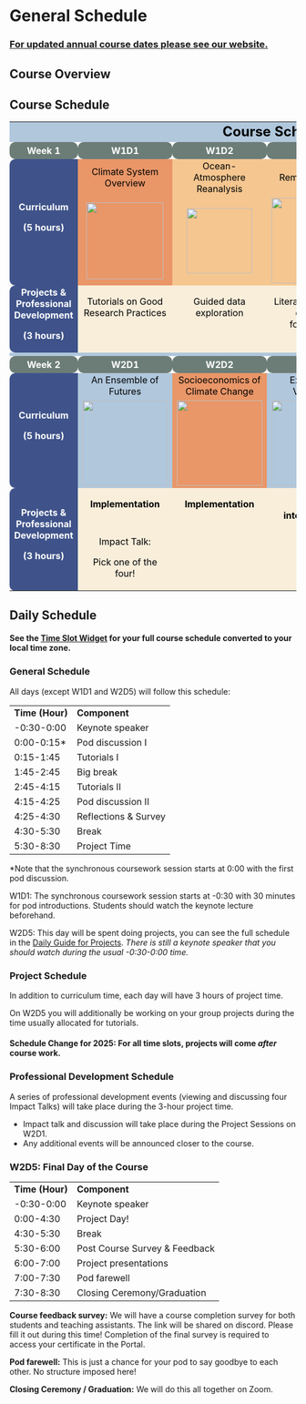 # General Schedule


### [For updated annual course dates please see our website.](https://neuromatch.io/courses/)


## Course Overview


## Course Schedule 

<table cellspacing="0" cellpadding="0">
  <tr>
   <td colspan="6" bgcolor="#B0C7DC" align="center" ><strong><font color="black" size="5" > Course Schedule </font></strong>
   </td>
  </tr>
  <tr style="color: white; font-weight: bold; margin-top: 1em;">
   <td bgcolor="#6C7D77" align="center" style="border-radius: 10px;padding-top: 5px; padding-bottom: 5px;">Week 1
   </td>
   <td bgcolor="#6C7D77" align="center" style="border-radius: 10px;padding-top: 5px; padding-bottom: 5px;">W1D1
   </td>
   <td bgcolor="#6C7D77" align="center" style="border-radius: 10px;padding-top: 5px; padding-bottom: 5px;">W1D2
   </td>
   <td bgcolor="#6C7D77" align="center" style="border-radius: 10px;padding-top: 5px; padding-bottom: 5px;">W1D3
   </td>
   <td bgcolor="#6C7D77" align="center" style="border-radius: 10px;padding-top: 5px; padding-bottom: 5px;">W1D4
   </td>
   <td bgcolor="#6C7D77" align="center" style="border-radius: 10px;padding-top: 5px; padding-bottom: 5px;">W1D5
   </td>
  </tr>
  <tr>
   <td rowspan="3" bgcolor="#3F538A" align="center" style="color: white; font-weight: bold; border-top-left-radius: 10px; border-bottom-left-radius: 10px;">Curriculum
<p style="color: white; font-weight: bold;">
(5 hours)
   </td>
   <td bgcolor="#E99668" align="center" ><font color="black" > Climate System Overview </font>
   </td>
   <td bgcolor="#F5C690" align="center" ><font color="black" > Ocean-Atmosphere Reanalysis </font>
   </td>
   <td bgcolor="#F5C690" align="center" ><font color="black" > Remote Sensing </font>
   </td>
   <td bgcolor="#F5C690" align="center" ><font color="black" > Paleoclimate </font>
   </td>
   <td bgcolor="#B0C7DC" align="center" ><font color="black" > Intro to Climate Modeling </font>
   </td>
  </tr>
  <tr></tr>
   <td bgcolor="#E99668"  align="center" > <img width="135px" height="135px" src="https://raw.githubusercontent.com/neuromatch/climate-course-content/main/tutorials/Schedule/images/icon_W1D1.png">
   </td>
   <td bgcolor="#F5C690"  align="center" > <img width="115px" height="115px" src="https://raw.githubusercontent.com/neuromatch/climate-course-content/main/tutorials/Schedule/images/icon_W1D2_new.png" >
   </td>
   <td bgcolor="#F5C690"  align="center" > <img width="150px" src="https://raw.githubusercontent.com/neuromatch/climate-course-content/main/tutorials/Schedule/images/icon_W1D3_new.png" />
   </td>
   <td bgcolor="#F5C690"  align="center" > <img width="150px" src="https://raw.githubusercontent.com/neuromatch/climate-course-content/main/tutorials/Schedule/images/icon_W1D4.png" >
   </td>
   <td bgcolor="#B0C7DC"  align="center" > <img width="150px" src="https://raw.githubusercontent.com/neuromatch/climate-course-content/main/tutorials/Schedule/images/icon_W1D5.png" >
   </td>
  </tr>
  <tr>
   <td rowspan="2" bgcolor="#3F538A"  align="center" style="color: white; font-weight: bold; border-top-left-radius: 10px; border-bottom-left-radius: 10px;">Projects & Professional Development
<p style="color: white; font-weight: bold;">
(3 hours)
   </td>
   <td bgcolor="#F9EEDA" style="color:black" align="center" valign="top" >
<p>
<font color="black"> Tutorials on Good Research Practices </font>
   </td>
   <td bgcolor="#F9EEDA" style="color:black" align="center" valign="top" >
<p>
<font color="black"> Guided data exploration </font>
   </td>
   <td bgcolor="#F9EEDA" style="color:black" align="center" valign="top" >
<p>
<font color="black">Literature review & question formulation</font>
   </td>
   <td bgcolor="#F9EEDA" style="color:black" align="center" valign="top" >
<p>
<font color="black"> Proposal writing, swaps & submission </font>
   </td>
   <td bgcolor="#F9EEDA" style="color:black" align="center" valign="top" >
<p>
<font color="black"> Drafting the analyses & task allocation </font>
   </td>
  </tr>
  <tr>
   <td bgcolor="#F9EEDA" >
   </td>
   <td bgcolor="#F9EEDA" >
   </td>
   </td>
   <td bgcolor="#F9EEDA" 
   </td>
   <td bgcolor="#F9EEDA" >
   </td>
   <td bgcolor="#F9EEDA" >
   </td>
  </tr>
  <tr>
   <td colspan="6"  bgcolor="#B0C7DC" >
   </td>
  </tr>
  <tr style="color: white; font-weight: bold;">
   <td bgcolor="#6C7D77"  align="center" style="border-radius: 10px;padding-top: 5px; padding-bottom: 5px;">Week 2
   </td>
   <td bgcolor="#6C7D77"  align="center" style="border-radius: 10px;padding-top: 5px; padding-bottom: 5px;">W2D1
   </td>
   <td bgcolor="#6C7D77"  align="center" style="border-radius: 10px;padding-top: 5px; padding-bottom: 5px;">W2D2
   </td>
   <td bgcolor="#6C7D77"  align="center" style="border-radius: 10px;padding-top: 5px; padding-bottom: 5px;">W2D3
   </td>
   <td bgcolor="#6C7D77"  align="center" style="border-radius: 10px;padding-top: 5px; padding-bottom: 5px;">W2D4
   </td>
   <td bgcolor="#6C7D77"  align="center" style="border-radius: 10px;padding-top: 5px; padding-bottom: 5px;">W2D5
   </td>
  </tr>
  <tr>
   <td rowspan="2" bgcolor="#3F538A" align="center" style="color: white; font-weight: bold; border-top-left-radius: 10px; border-bottom-left-radius: 10px;">Curriculum
<p style="color: white; font-weight: bold;">
(5 hours)
   </td>
   <td bgcolor="#B0C7DC"  align="center" ><font color="black"> An Ensemble of Futures </font>
   </td>
   <td bgcolor="#E99668"  align="center" ><font color="black">  Socioeconomics of Climate Change </font> 
   </td>
   <td bgcolor="#B0C7DC"  align="center" ><font color="black"> Extremes & Variability </font>
   </td>
   <td bgcolor="#78BAB8"  align="center" ><font color="black"> AI & Climate Change </font> 
   </td>
   <td bgcolor="#78BAB8"  align="center" ><font color="black"> Project Day </font>
   </td>
  </tr>
  <tr>
   <td bgcolor="#B0C7DC"  align="center" ><img width="150px" src="https://raw.githubusercontent.com/neuromatch/climate-course-content/main/tutorials/Schedule/images/icon_W2D1_new.png" >
   </td>
   <td bgcolor="#E99668"  align="center" ><img width="150px" src="https://raw.githubusercontent.com/neuromatch/climate-course-content/main/tutorials/Schedule/images/icon_W2D2_new.png" >
   </td>
   <td bgcolor="#B0C7DC"  align="center" ><img width="150px" src="https://raw.githubusercontent.com/neuromatch/climate-course-content/main/tutorials/Schedule/images/icon_W2D3_new.png" >
   </td>
   <td bgcolor="#78BAB8"  align="center" ><img width="150px" src="https://raw.githubusercontent.com/neuromatch/climate-course-content/main/tutorials/Schedule/images/icon_W2D4_new.png" >
   </td>
   <td bgcolor="#78BAB8"  align="center" ><img width="150px" src="https://raw.githubusercontent.com/neuromatch/climate-course-content/main/tutorials/Schedule/images/icon_W2D2.png" >
   </td>
  </tr>
  <tr>
   <td rowspan="2" bgcolor="#3F538A"  align="center" style="color: white; font-weight: bold; border-top-left-radius: 10px; border-bottom-left-radius: 10px;">Projects & Professional Development
<p style="color: white; font-weight: bold">
(3 hours)
   </td>
   <td bgcolor="#F9EEDA" align="center" valign="top" ><strong>
<p>
<font color="black"> Implementation </font>
   </td>
   <td bgcolor="#F9EEDA"  align="center" valign="top" ><strong>
<p>
<font color="black"> Implementation </font>
   </td>
   <td bgcolor="#F9EEDA" align="center" valign="top" ><strong>
<p>
<font color="black"> Result interpretation </font>
   </td>
   <td bgcolor="#F9EEDA" align="center" valign="top" >
<p>
<font color="black"align="center" valign="top" > Results implementation </font>
   </td>
   <td bgcolor="#F9EEDA" align="center" ><font color="black"> Presentation preparation & project submission </font>
<p>
<font color="black">  </font>
   </td>
  </tr>
  <tr>
   <td bgcolor="#F9EEDA" align="center" ><font color="black"> Impact Talk: </font>
<p>
<font color="black"> Pick one of the four! </font>
   </td>
   <td bgcolor="#F9EEDA">
   </td>
   <td bgcolor="#F9EEDA" 
   </td>
   <td bgcolor="#F9EEDA" >
   </td>
   <td bgcolor="#F9EEDA" align="center" ><font color="black"> Presentations & Closing ceremony </font>
   </td>
  </tr>
</table>

<!--
## Course Schedule for Timezones 1, 3 & 4

<table cellspacing="0" cellpadding="0">
  <tr>
   <td colspan="6"  bgcolor="#B0C7DC" align="center" ><strong><font color="black" size="5" > Course Schedule - Timezones 1, 3 & 4</font> </strong>
   </td>
  </tr>
  <tr style="color: white; font-weight: bold; margin-top: 1em;">
   <td bgcolor="#6C7D77" align="center" style="border-radius: 10px;padding-top: 5px; padding-bottom: 5px;">Week 1
   </td>
   <td bgcolor="#6C7D77" align="center" style="border-radius: 10px;padding-top: 5px; padding-bottom: 5px;">W1D1
   </td>
   <td bgcolor="#6C7D77" align="center" style="border-radius: 10px;padding-top: 5px; padding-bottom: 5px;">W1D2
   </td>
   <td bgcolor="#6C7D77" align="center" style="border-radius: 10px;padding-top: 5px; padding-bottom: 5px;">W1D3
   </td>
   <td bgcolor="#6C7D77" align="center" style="border-radius: 10px;padding-top: 5px; padding-bottom: 5px;">W1D4
   </td>
   <td bgcolor="#6C7D77" align="center" style="border-radius: 10px;padding-top: 5px; padding-bottom: 5px;">W1D5
   </td>
  </tr>
  <tr>
   <td rowspan="2" bgcolor="#3F538A" align="center" style="color: white; font-weight: bold; border-top-left-radius: 10px; border-bottom-left-radius: 10px;">Projects & Professional Development
<p>
(3 hours)
   </td>
   <td rowspan="2" bgcolor="#6C7D77" align="center" ><font color="white"> No project time</font>
   </td>
   <td bgcolor="#F9EEDA" align="center" valign="top" ><strong><font color="black"> Session 1</strong>
<p>
<font color="black"> Tutorial on good research Practices</font>
   </td>
   <td bgcolor="#F9EEDA" align="center" valign="top" ><strong><font color="black"> Session 2</font> </strong>
<p>
<font color="black"> Guided data exploration</font>
   </td>
   <td bgcolor="#F9EEDA" align="center" valign="top" ><strong><font color="black"> Session 3</font> </strong>
<p>
<font color="black"> Literature review & question formulation</font>
   </td>
   <td bgcolor="#F9EEDA" align="center" valign="top" ><strong><font color="black"> Session 4</font> </strong>
<p>
<font color="black"> Proposal writing, swaps & submission</font>
   </td>
  </tr>
  <tr>
   <td bgcolor="#F9EEDA" >
   </td>
   <td bgcolor="#F9EEDA" align="center" ><font color="black"> Mentor Meeting </font>
   </td>
   <td bgcolor="#F9EEDA">
   </td>
   <td bgcolor="#F9EEDA" >
   </td>
  </tr>
  <tr>
   <td rowspan="2" bgcolor="#3F538A" align="center" style="color: white; font-weight: bold; border-top-left-radius: 10px; border-bottom-left-radius: 10px;">Curriculum
<p>
(5 hours)
   </td>
   <td bgcolor="#E99668" align="center" ><strong><font color="black"> Climate System Overview</font> </strong>
   </td>
   <td bgcolor="#F5C690" align="center" ><strong><font color="black"> Ocean-Atmosphere Reanalysis</font> </strong>
   </td>
   <td bgcolor="#F5C690" align="center" ><strong><font color="black"> Remote Sensing</font> </strong>
   </td>
   <td bgcolor="#F5C690" align="center" ><strong><font color="black"> Paleoclimate</font> </strong>
   </td>
   <td bgcolor="#B0C7DC" align="center" ><strong><font color="black"> Intro to Climate Modeling</font> </strong>
   </td>
  </tr>
  <tr>
  <td bgcolor="#E99668"  align="center" > <img width="150px" src="https://raw.githubusercontent.com/neuromatch/climate-course-content/main/tutorials/Schedule/images/icon_W1D1.png">
   </td>
   <td bgcolor="#F5C690"  align="center" > <img width="150px" src="https://raw.githubusercontent.com/neuromatch/climate-course-content/main/tutorials/Schedule/images/icon_W1D2_new.png" >
   </td>
   <td bgcolor="#F5C690"  align="center" > <img width="150px" src="https://raw.githubusercontent.com/neuromatch/climate-course-content/main/tutorials/Schedule/images/icon_W1D3_new.png" />
   </td>
   <td bgcolor="#F5C690"  align="center" > <img width="150px" src="https://raw.githubusercontent.com/neuromatch/climate-course-content/main/tutorials/Schedule/images/icon_W1D4.png" >
   </td>
   <td bgcolor="#B0C7DC"  align="center" > <img width="150px" src="https://raw.githubusercontent.com/neuromatch/climate-course-content/main/tutorials/Schedule/images/icon_W1D5.png" >
   </td>
  </tr>
  <tr>
   <td colspan="6"  bgcolor="#B0C7DC" >
   </td>
  </tr>
<tr style="color: white; font-weight: bold;">
   <td bgcolor="#6C7D77"  align="center" style="border-radius: 10px;padding-top: 5px; padding-bottom: 5px;">Week 2
   </td>
   <td bgcolor="#6C7D77"  align="center" style="border-radius: 10px;padding-top: 5px; padding-bottom: 5px;">W2D1
   </td>
   <td bgcolor="#6C7D77"  align="center" style="border-radius: 10px;padding-top: 5px; padding-bottom: 5px;">W2D2
   </td>
   <td bgcolor="#6C7D77"  align="center" style="border-radius: 10px;padding-top: 5px; padding-bottom: 5px;">W2D3
   </td>
   <td bgcolor="#6C7D77"  align="center" style="border-radius: 10px;padding-top: 5px; padding-bottom: 5px;">W2D4
   </td>
   <td bgcolor="#6C7D77"  align="center" style="border-radius: 10px;padding-top: 5px; padding-bottom: 5px;">W2D5
   </td>
  </tr>
  <tr>
   <td rowspan="2" bgcolor="#3F538A" align="center" style="color: white; font-weight: bold; border-top-left-radius: 10px; border-bottom-left-radius: 10px;">Projects & Professional Development
<p>
(3 hours)
   </td>
   <td bgcolor="#F9EEDA" align="center" valign="top" ><strong><font color="black"> Session 5</font> </strong>
<p>
<font color="black"> Drafting the analyses & task allocation</font>
   </td>
   <td bgcolor="#F9EEDA" align="center" valign="top" ><strong><font color="black"> Session 6</font> </strong>
<p>
<font color="black"> Implementation</font>
   </td>
   <td bgcolor="#F9EEDA" align="center" valign="top" ><strong><font color="black"> Session 7</font> </strong>
<p>
<font color="black"> Implementation</font>
   </td>
   <td bgcolor="#F9EEDA" align="center" valign="top" ><strong><font color="black"> Session 8</font> </strong>
<p>
<font color="black"> Implementation & result interpretation</font>
   </td>
   <td bgcolor="#F9EEDA" align="center" valign="top" ><strong><font color="black"> Session 9 </font> </strong>
     <p>
<font color="black"> Project Day</font>
   </td>
  </tr>
  <tr>
   <td bgcolor="#F9EEDA" align="center" ><font color="black"> Impact Talk: </font>
<p>
<font color="black"> Pick one of the four!</font>
   </td>
   <td bgcolor="#F9EEDA" > 
   </td>
   <td bgcolor="#F9EEDA" align="center" ><font color="black"> Mentor Meeting </font>
   </td>
   <td bgcolor="#F9EEDA">
   </td>
   <td bgcolor="#F9EEDA" >
   </td>
  </tr>
  <tr>
   <td rowspan="2" bgcolor="#3F538A" align="center" style="color: white; font-weight: bold; border-top-left-radius: 10px; border-bottom-left-radius: 10px;">Curriculum
<p>
(5 hours)
   </td>
   <td bgcolor="#B0C7DC" align="center" ><strong><font color="black"> An Ensemble of Futures </font> </strong>
   </td>
   <td bgcolor="#E99668" align="center" ><strong><font color="black"> Socioeconomics of Climate Change </font> </strong>
   </td>
   <td bgcolor="#B0C7DC" align="center" ><strong><font color="black"> Extremes & Variabilities</font> </strong>
   </td>
   <td bgcolor="#78BAB8" align="center" ><strong><font color="black"> </font> AI & Climate Change </strong>
   </td>
   <td bgcolor="#78BAB8" align="center" ><strong><font color="black"> </font> Presentation preparation & project submission </strong>
   </td>
  </tr>
  <tr>
  <td bgcolor="#B0C7DC"  align="center" ><img width="150px" src="https://raw.githubusercontent.com/neuromatch/climate-course-content/main/tutorials/Schedule/images/icon_W2D1_new.png" >
   </td>
   <td bgcolor="#E99668"  align="center" ><img width="150px" src="https://raw.githubusercontent.com/neuromatch/climate-course-content/main/tutorials/Schedule/images/icon_W2D2_new.png" >
   </td>
   <td bgcolor="#B0C7DC"  align="center" ><img width="150px" src="https://raw.githubusercontent.com/neuromatch/climate-course-content/main/tutorials/Schedule/images/icon_W2D3_new.png" >
   </td>
   <td bgcolor="#78BAB8"  align="center" ><img width="150px" src="https://raw.githubusercontent.com/neuromatch/climate-course-content/main/tutorials/Schedule/images/icon_W2D4_new.png" >
   </td>
   <td bgcolor="#78BAB8"  align="center" ><img width="150px" src="https://raw.githubusercontent.com/neuromatch/climate-course-content/main/tutorials/Schedule/images/icon_W2D2.png" >
   </td>
  </tr>
  <tr>
   <td bgcolor="#6C7D77" >
   </td>
   <td bgcolor="#6C7D77" >
   </td>
   <td bgcolor="#6C7D77" >
   </td>
   <td bgcolor="#6C7D77" >
   </td>
   <td bgcolor="#6C7D77" >
   </td>
   <td bgcolor="#F9EEDA" align="center" ><font color="black"> Presentations &
<p>
<font color="black"> Closing ceremony
   </td>
  </tr>
</table>

-->

## Daily Schedule

#### See the [Time Slot Widget](https://neuromatchacademy.github.io/widgets/tz.html) for your full course schedule converted to your local time zone. 


### General Schedule

All days (except W1D1 and W2D5) will follow this schedule:


<table>
  <tr>
   <td><strong>Time (Hour)</strong>
   </td>
   <td><strong>Component</strong>
   </td>
  </tr>
  <tr>
   <td>-0:30-0:00
   </td>
   <td>Keynote speaker
   </td>
  </tr>
  <tr>
   <td>0:00-0:15*
   </td>
   <td>Pod discussion I
   </td>
  </tr>
  <tr>
   <td>0:15-1:45
   </td>
   <td>Tutorials I
   </td>
  </tr>
  <tr>
   <td>1:45-2:45
   </td>
   <td>Big break
   </td>
  </tr>
  <tr>
   <td>2:45-4:15
   </td>
   <td>Tutorials II
   </td>
  </tr>
  <tr>
   <td>4:15-4:25
   </td>
   <td>Pod discussion II
   </td>
  </tr>
  <tr>
   <td>4:25-4:30
   </td>
   <td>Reflections & Survey
   </td>
  </tr>
  <tr>
   <td>4:30-5:30
   </td>
   <td>Break
   </td>
  </tr>
    <tr>
   <td>5:30-8:30
   </td>
   <td>Project Time
   </td>
  </tr>
</table>



*Note that the synchronous coursework session starts at 0:00 with the first pod discussion.

W1D1: The synchronous coursework session starts at -0:30 with 30 minutes for pod introductions. Students should watch the keynote lecture beforehand.

W2D5: This day will be spent doing projects, you can see the full schedule in the [Daily Guide for Projects](https://climatematchacademy.github.io/projects/docs/project_guidance.html#project-day-w2d2). *There is still a keynote speaker that you should watch during the usual -0:30-0:00 time.* 


### Project Schedule

In addition to curriculum time, each day will have 3 hours of project time. 

On W2D5 you will additionally be working on your group projects during the time usually allocated for tutorials.

#### **Schedule Change for 2025:** For all time slots, projects will come *after* course work.


### Professional Development Schedule


A series of professional development events (viewing and discussing four Impact Talks) will take place during the 3-hour project time.


* Impact talk and discussion will take place during the Project Sessions on W2D1.
* Any additional events will be announced closer to the course. 


### W2D5: Final Day of the Course


<table>
  <tr>
   <td><strong>Time (Hour)</strong>
   </td>
   <td><strong>Component</strong>
   </td>
  </tr>
  <tr>
   <td>-0:30-0:00
   </td>
   <td>Keynote speaker
   </td>
  </tr>
  <tr>
   <td>0:00-4:30
   </td>
   <td>Project Day! 
   </td>
  </tr>
  <tr>
   <td>4:30-5:30
   </td>
   <td>Break
   </td>
  </tr>
  <tr>
   <td>5:30-6:00
   </td>
   <td>Post Course Survey & Feedback 
   </td>
  </tr>
  <tr>
   <td>6:00-7:00
   </td>
   <td>Project presentations
   </td>
  </tr>
  <tr>
   <td>7:00-7:30
   </td>
   <td>Pod farewell
   </td>
  </tr>
  <tr>
   <td>7:30-8:30
   </td>
   <td>Closing Ceremony/Graduation
   </td>
  </tr>
</table>


**Course feedback survey:** We will have a course completion survey for both students and teaching assistants. The link will be shared on discord. Please fill it out during this time! Completion of the final survey is required to access your certificate in the Portal. 

**Pod farewell:** This is just a chance for your pod to say goodbye to each other. No structure imposed here!

**Closing Ceremony / Graduation:** We will do this all together on Zoom. 

